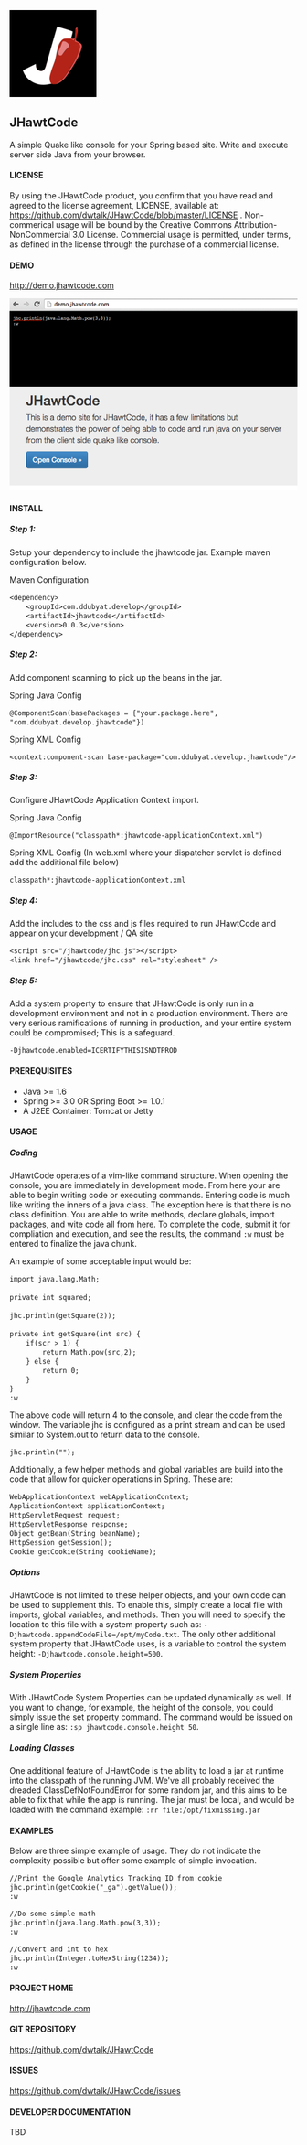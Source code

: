 ![alt text](https://raw.githubusercontent.com/dwtalk/JHawtCode/gh-pages/apple-touch-icon-152x152.png "JHawtCode - Enable Spring God Mode")

## JHawtCode

A simple Quake like console for your Spring based site. Write and execute server side Java from your browser.

#### LICENSE

By using the JHawtCode product, you confirm that you have read and agreed to the license agreement, LICENSE, available at: https://github.com/dwtalk/JHawtCode/blob/master/LICENSE . Non-commerical usage will be bound by the Creative Commons Attribution-NonCommercial 3.0 License. Commercial usage is permitted, under terms, as defined in the license through the purchase of a commercial license.

#### DEMO

http://demo.jhawtcode.com

![alt text](https://raw.githubusercontent.com/dwtalk/JHawtCode/gh-pages/browsershot.png "JHawtCode - Demo")

#### INSTALL

##### Step 1:
Setup your dependency to include the jhawtcode jar. Example maven configuration below.

Maven Configuration
```
<dependency>
	<groupId>com.ddubyat.develop</groupId>
	<artifactId>jhawtcode</artifactId>
	<version>0.0.3</version>
</dependency>
```

##### Step 2:
Add component scanning to pick up the beans in the jar.

Spring Java Config
```
@ComponentScan(basePackages = {"your.package.here", "com.ddubyat.develop.jhawtcode"})
```

Spring XML Config
```
<context:component-scan base-package="com.ddubyat.develop.jhawtcode"/>
```

##### Step 3:
Configure JHawtCode Application Context import.

Spring Java Config
```
@ImportResource("classpath*:jhawtcode-applicationContext.xml")
```

Spring XML Config (In web.xml where your dispatcher servlet is defined add the additional file below)
```
classpath*:jhawtcode-applicationContext.xml
```

##### Step 4:
Add the includes to the css and js files required to run JHawtCode and appear on your development / QA site

```
<script src="/jhawtcode/jhc.js"></script>
<link href="/jhawtcode/jhc.css" rel="stylesheet" />
```

##### Step 5:
Add a system property to ensure that JHawtCode is only run in a development environment and not in a production environment. There are very serious ramifications of running in production, and your entire system could be compromised; This is a safeguard.

```
-Djhawtcode.enabled=ICERTIFYTHISISNOTPROD
```

#### PREREQUISITES

- Java >= 1.6
- Spring >= 3.0 OR Spring Boot >= 1.0.1
- A J2EE Container:  Tomcat or Jetty

#### USAGE

##### Coding

JHawtCode operates of a vim-like command structure. When opening the console, you are immediately in development mode. From here your are able to begin writing code or executing commands. Entering code is much like writing the inners of a java class. The exception here is that there is no class definition. You are able to write methods, declare globals, import packages, and wite code all from here. To complete the code, submit it for compliation and execution, and see the results, the command ```:w``` must be entered to finalize the java chunk.

An example of some acceptable input would be:
```
import java.lang.Math;

private int squared;

jhc.println(getSquare(2));

private int getSquare(int src) {
	if(scr > 1) {
		return Math.pow(src,2);
	} else {
		return 0;
	}
}
:w
```

The above code will return 4 to the console, and clear the code from the window. The variable jhc is configured as a print stream and can be used similar to System.out to return data to the console.

```
jhc.println("");
```

Additionally, a few helper methods and global variables are build into the code that allow for quicker operations in Spring. These are:
```
WebApplicationContext webApplicationContext;
ApplicationContext applicationContext;
HttpServletRequest request;
HttpServletResponse response;
Object getBean(String beanName);
HttpSession getSession();
Cookie getCookie(String cookieName);
```

##### Options

JHawtCode is not limited to these helper objects, and your own code can be used to supplement this. To enable this, simply create a local file with imports, global variables, and methods. Then you will need to specify the location to this file with a system property such as: ```-Djhawtcode.appendCodeFile=/opt/myCode.txt```. The only other additional system property that JHawtCode uses, is a variable to control the system height: ```-Djhawtcode.console.height=500```.

##### System Properties

With JHawtCode System Properties can be updated dynamically as well. If you want to change, for example, the height of the console, you could simply issue the set property command. The command would be issued on a single line as: ```:sp jhawtcode.console.height 50```.

##### Loading Classes

One additional feature of JHawtCode is the ability to load a jar at runtime into the classpath of the running JVM. We've all probably received the dreaded ClassDefNotFoundError for some random jar, and this aims to be able to fix that while the app is running. The jar must be local, and would be loaded with the command example: ```:rr file:/opt/fixmissing.jar```


#### EXAMPLES
Below are three simple example of usage. They do not indicate the complexity possible but offer some example of simple invocation.

```
//Print the Google Analytics Tracking ID from cookie
jhc.println(getCookie("_ga").getValue());
:w
```
```
//Do some simple math
jhc.println(java.lang.Math.pow(3,3));
:w
```
```
//Convert and int to hex
jhc.println(Integer.toHexString(1234));
:w
```

#### PROJECT HOME

http://jhawtcode.com

#### GIT REPOSITORY

https://github.com/dwtalk/JHawtCode

#### ISSUES

https://github.com/dwtalk/JHawtCode/issues

#### DEVELOPER DOCUMENTATION

TBD
